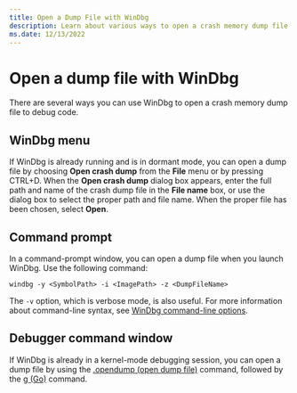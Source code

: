```yaml
---
title: Open a Dump File with WinDbg
description: Learn about various ways to open a crash memory dump file using WinDbg in a debugging session.
ms.date: 12/13/2022
---
```


# Open a dump file with WinDbg

There are several ways you can use WinDbg to open a crash memory dump file to debug code.

## WinDbg menu

If WinDbg is already running and is in dormant mode, you can open a dump file by choosing **Open crash dump** from the **File** menu or by pressing CTRL+D. When the **Open crash dump** dialog box appears, enter the full path and name of the crash dump file in the **File name** box, or use the dialog box to select the proper path and file name. When the proper file has been chosen, select **Open**.

## Command prompt

In a command-prompt window, you can open a dump file when you launch WinDbg. Use the following command:

```Console
windbg -y <SymbolPath> -i <ImagePath> -z <DumpFileName>
```

The `-v` option, which is verbose mode, is also useful. For more information about command-line syntax, see [WinDbg command-line options](windbg-command-line-options.md).

## Debugger command window

If WinDbg is already in a kernel-mode debugging session, you can open a dump file by using the [.opendump (open dump file)](../debuggercmds/-opendump--open-dump-file-.md) command, followed by the [g (Go)](../debuggercmds/g--go-.md) command.
